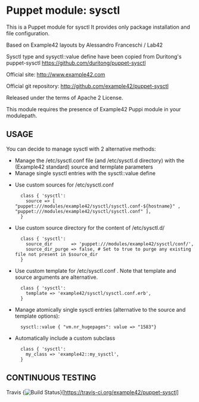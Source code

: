 # Puppet module: sysctl

This is a Puppet module for sysctl
It provides only package installation and file configuration.

Based on Example42 layouts by Alessandro Franceschi / Lab42

Sysctl type and sysyctl::value define have been copied from Duritong's puppet-sysctl
https://github.com/duritong/puppet-sysctl

Official site: http://www.example42.com

Official git repository: http://github.com/example42/puppet-sysctl

Released under the terms of Apache 2 License.

This module requires the presence of Example42 Puppi module in your modulepath.


## USAGE

You can decide to manage sysctl with 2 alternative methods:
- Manage the /etc/sysctl.conf file (and /etc/sysctl.d directory) with the (Example42 standard) source and termplate parameters
- Manage single sysctl entries with the sysctl::value define


* Use custom sources for /etc/sysctl.conf

        class { 'sysctl':
          source => [ "puppet:///modules/example42/sysctl/sysctl.conf-${hostname}" , "puppet:///modules/example42/sysctl/sysctl.conf" ], 
        }


* Use custom source directory for the content of /etc/sysctl.d/

        class { 'sysctl':
          source_dir       => 'puppet:///modules/example42/sysctl/conf/',
          source_dir_purge => false, # Set to true to purge any existing file not present in $source_dir
        }

* Use custom template for  /etc/sysctl.conf . Note that template and source arguments are alternative. 

        class { 'sysctl':
          template => 'example42/sysctl/sysctl.conf.erb',
        }

* Manage atomically single sysctl entries (alternative to the source and template options):

        sysctl::value { "vm.nr_hugepages": value => "1583"}


* Automatically include a custom subclass

        class { 'sysctl':
          my_class => 'example42::my_sysctl',
        }


## CONTINUOUS TESTING

Travis {<img src="https://travis-ci.org/example42/puppet-sysctl.png?branch=master" alt="Build Status" />}[https://travis-ci.org/example42/puppet-sysctl]

